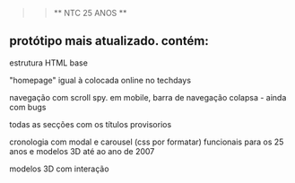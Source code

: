 >> ** NTC 25 ANOS **

<h2> protótipo mais atualizado. contém: </h2>

<p> estrutura HTML base </p>
<p>"homepage" igual à colocada online no techdays</p>
<p>navegação com scroll spy. em mobile, barra de navegação colapsa - ainda com bugs</p>
<p>todas as secções com os títulos provisorios</p>
<p>cronologia com modal e carousel (css por formatar) funcionais para os 25 anos e modelos 3D até ao ano de 2007</p>
<p>modelos 3D com interação</p>